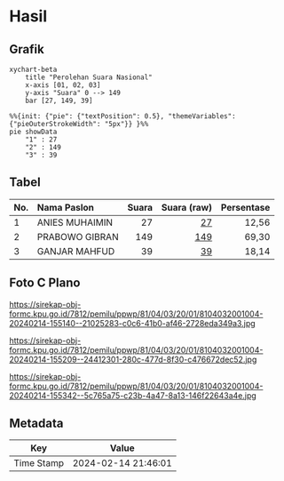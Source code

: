 # Hasil

## Grafik

```mermaid
xychart-beta
    title "Perolehan Suara Nasional"
    x-axis [01, 02, 03]
    y-axis "Suara" 0 --> 149
    bar [27, 149, 39]
```

```mermaid
%%{init: {"pie": {"textPosition": 0.5}, "themeVariables": {"pieOuterStrokeWidth": "5px"}} }%%
pie showData
    "1" : 27
    "2" : 149
    "3" : 39
```

## Tabel

| No. | Nama Paslon    | Suara | Suara (raw) | Persentase |
|:--- |:-------------- | -----:| -----------:| ----------:|
| 1   | ANIES MUHAIMIN | 27    | [27][p-1]   | 12,56      |
| 2   | PRABOWO GIBRAN | 149   | [149][p-2]  | 69,30      |
| 3   | GANJAR MAHFUD  | 39    | [39][p-3]   | 18,14      |


[p-1]: https://github.com/gigit-pemilu/pemilu-2024/blob/main/pilpres/hitung-suara/sub/81-maluku/sub/04-buru/sub/03-waeapo/sub/2001-savana-jaya/sub/004-tps/sub/paslon-1.txt
[p-2]: https://github.com/gigit-pemilu/pemilu-2024/blob/main/pilpres/hitung-suara/sub/81-maluku/sub/04-buru/sub/03-waeapo/sub/2001-savana-jaya/sub/004-tps/sub/paslon-2.txt
[p-3]: https://github.com/gigit-pemilu/pemilu-2024/blob/main/pilpres/hitung-suara/sub/81-maluku/sub/04-buru/sub/03-waeapo/sub/2001-savana-jaya/sub/004-tps/sub/paslon-3.txt

## Foto C Plano

https://sirekap-obj-formc.kpu.go.id/7812/pemilu/ppwp/81/04/03/20/01/8104032001004-20240214-155140--21025283-c0c6-41b0-af46-2728eda349a3.jpg

https://sirekap-obj-formc.kpu.go.id/7812/pemilu/ppwp/81/04/03/20/01/8104032001004-20240214-155209--24412301-280c-477d-8f30-c476672dec52.jpg

https://sirekap-obj-formc.kpu.go.id/7812/pemilu/ppwp/81/04/03/20/01/8104032001004-20240214-155342--5c765a75-c23b-4a47-8a13-146f22643a4e.jpg


## Metadata

| Key        | Value               |
| ---------- | ------------------- |
| Time Stamp | 2024-02-14 21:46:01 |




